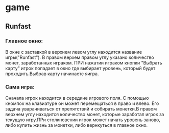 # game
## Runfast

### Главное окно:

 В окне с заставкой в верхнем левом углу находится название игры("Runfast"). В правом верхем правом углу указано количество монет, заработанных играком. ПРИ нажатии играком кнопки "Выбрать карту" игрок попадает в окно где выбирает уровень, который будет проходить.Выбрав карту начинаетс яигра.
 
### Сама игра:
 
Сначала игрок находится в середине игрового поля. С помощью кномпок на клавиатуре он может перемещаться в право и влево. Его задача уварачиваться от препятствий и собирать монетки.В правом верхнем углу находится количество монет, которые заработал игрок за текущую игру.ПРи столкновении игрок может начать уровень заново, либо купить жизнь за монетки, либо вернкуться в главное окно.
